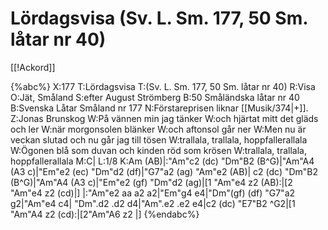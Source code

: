 # Lördagsvisa (Sv. L. Sm. 177, 50 Sm. låtar nr 40)

[[!Ackord]]

{%abc%}
X:177
T:Lördagsvisa
T:(Sv. L. Sm. 177, 50 Sm. låtar nr 40)
R:Visa
O:Jät, Småland
S:efter August Strömberg
B:50 Småländska låtar nr 40
B:Svenska Låtar Småland nr 177
N:Förstareprisen liknar [[Musik/374|+]].
Z:Jonas Brunskog
W:På vännen min jag tänker 
W:och hjärtat mitt det gläds och ler
W:när morgonsolen blänker
W:och aftonsol går ner
W:Men nu är veckan slutad och nu går jag till tösen
W:trallala, trallala, hoppfallerallala
W:Ögonen blå som duvan och kinden röd som krösen
W:trallala, trallala, hoppfallerallala
M:C|
L:1/8
K:Am
(AB)|:"Am"c2 (dc) "Dm"B2 (B^G)|"Am"A4 (A3 c)|"Em"e2 (ec) "Dm"d2 (df)|"G7"a2 (ag) "Am"e2 (AB)|
c2 (dc) "Dm"B2 (B^G)|"Am"A4 (A3 c)|"Em"e2 (gf) "Dm"d2 (ag)|[1 "Am"e4 z2 (AB):|[2 "Am"e4  z2 (cd)|]
|:"Am"e2 aa a2 a2|"Em"g4 e4|"Dm"(gf) (df) "G7"a2 g2|"Am"e4 c4|
"Dm".d2 .d2 d4|"Am".e2 .e2 e4|c2 (dc) "E7"B2 ^G2|[1 "Am"A4 z2 (cd):|[2"Am"A6 z2 |]
{%endabc%}

